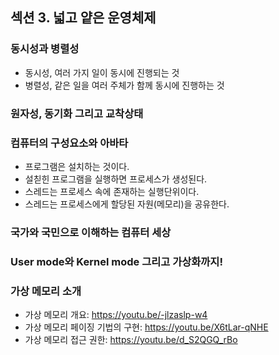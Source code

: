 ## 섹션 3. 넓고 얕은 운영체제

### 동시성과 병렬성

- 동시성, 여러 가지 일이 동시에 진행되는 것
- 병렬성, 같은 일을 여러 주체가 함께 동시에 진행하는 것

### 원자성, 동기화 그리고 교착상태

### 컴퓨터의 구성요소와 아바타

- 프로그램은 설치하는 것이다.
- 설칟힌 프로그램을 실행하면 프로세스가 생성된다.
- 스레드는 프로세스 속에 존재하는 실행단위이다.
- 스레드는 프로세스에게 할당된 자원(메모리)을 공유한다.

### 국가와 국민으로 이해하는 컴퓨터 세상

### User mode와 Kernel mode 그리고 가상화까지!

### 가상 메모리 소개

- 가상 메모리 개요:  https://youtu.be/-jlzaslp-w4
- 가상 메모리 페이징 기법의 구현: https://youtu.be/X6tLar-qNHE
- 가상 메모리 접근 권한: https://youtu.be/d_S2QGQ_rBo
